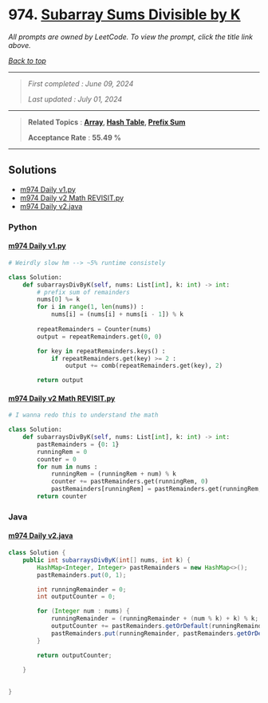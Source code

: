 # 974. [Subarray Sums Divisible by K](<https://leetcode.com/problems/subarray-sums-divisible-by-k>)

*All prompts are owned by LeetCode. To view the prompt, click the title link above.*

*[Back to top](<../README.md>)*

------

> *First completed : June 09, 2024*
>
> *Last updated : July 01, 2024*

------

> **Related Topics** : **[Array](<by_topic/Array.md>), [Hash Table](<by_topic/Hash Table.md>), [Prefix Sum](<by_topic/Prefix Sum.md>)**
>
> **Acceptance Rate** : **55.49 %**

------

## Solutions

- [m974 Daily v1.py](<../my-submissions/m974 Daily v1.py>)
- [m974 Daily v2 Math REVISIT.py](<../my-submissions/m974 Daily v2 Math REVISIT.py>)
- [m974 Daily v2.java](<../my-submissions/m974 Daily v2.java>)
### Python
#### [m974 Daily v1.py](<../my-submissions/m974 Daily v1.py>)
```Python
# Weirdly slow hm --> ~5% runtime consistely

class Solution:
    def subarraysDivByK(self, nums: List[int], k: int) -> int:
        # prefix sum of remainders
        nums[0] %= k
        for i in range(1, len(nums)) :
            nums[i] = (nums[i] + nums[i - 1]) % k
        
        repeatRemainders = Counter(nums)
        output = repeatRemainders.get(0, 0)

        for key in repeatRemainders.keys() :
            if repeatRemainders.get(key) >= 2 :
                output += comb(repeatRemainders.get(key), 2)

        return output
```

#### [m974 Daily v2 Math REVISIT.py](<../my-submissions/m974 Daily v2 Math REVISIT.py>)
```Python
# I wanna redo this to understand the math

class Solution:
    def subarraysDivByK(self, nums: List[int], k: int) -> int:
        pastRemainders = {0: 1}
        runningRem = 0
        counter = 0
        for num in nums :
            runningRem = (runningRem + num) % k
            counter += pastRemainders.get(runningRem, 0)
            pastRemainders[runningRem] = pastRemainders.get(runningRem, 0) + 1
        return counter

```

### Java
#### [m974 Daily v2.java](<../my-submissions/m974 Daily v2.java>)
```Java
class Solution {
    public int subarraysDivByK(int[] nums, int k) {
        HashMap<Integer, Integer> pastRemainders = new HashMap<>();
        pastRemainders.put(0, 1);

        int runningRemainder = 0;
        int outputCounter = 0;

        for (Integer num : nums) {
            runningRemainder = (runningRemainder + (num % k) + k) % k;
            outputCounter += pastRemainders.getOrDefault(runningRemainder, 0);
            pastRemainders.put(runningRemainder, pastRemainders.getOrDefault(runningRemainder, 0) + 1);
        }

        return outputCounter;
        
    }

    
}
```

